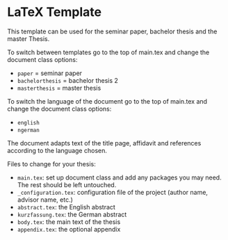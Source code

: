 LaTeX Template 
==============

This template can be used for the seminar paper, bachelor thesis and
the master Thesis.

To switch between templates go to the top of main.tex and change the document class options:

* `paper` =  seminar paper
* `bachelorthesis` = bachelor thesis 2
* `masterthesis` = master thesis

To switch the language of the document go to the top of main.tex and change the document class options: 

* `english` 
* `ngerman`

The document adapts text of the title page, affidavit and references according to the language chosen.


Files to change for your thesis:

* `main.tex`: set up document class and add any packages you may need. The rest should be left untouched.
* `_configuration.tex`: configuration file of the project (author name, advisor name, etc.)
* `abstract.tex`: the English abstract
* `kurzfassung.tex`: the German abstract
* `body.tex`: the main text of the thesis
* `appendix.tex`: the optional appendix

